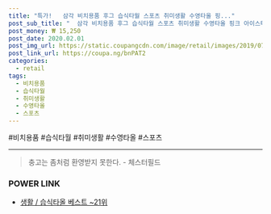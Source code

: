 ```yaml
--- 
title: "특가!   삼각 비치용품 후그 습식타월 스포츠 취미생활 수영타올 핑..." 
post_sub_title: "  삼각 비치용품 후그 습식타월 스포츠 취미생활 수영타올 핑크 아이스타월 1개" 
post_money: ₩ 15,250 
post_date: 2020.02.01 
post_img_url: https://static.coupangcdn.com/image/retail/images/2019/07/24/10/6/ef1e2e08-3c6a-49b5-bda7-ac508d2374a4.jpg 
post_link_url: https://coupa.ng/bnPAT2 
categories: 
  - retail 
tags: 
  - 비치용품 
  - 습식타월 
  - 취미생활 
  - 수영타올 
  - 스포츠 
--- 
```

  #비치용품 #습식타월 #취미생활 #수영타올 #스포츠 
<hr> 

> 충고는 좀처럼 환영받지 못한다. - 체스터필드 


### POWER LINK

* <a href="https://blog.naver.com/santokki14/221792580537" target="_blank">생활 / 습식타올 베스트 ~21위</a>
